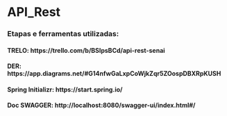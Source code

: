 # API_Rest
<h3>Etapas e ferramentas utilizadas:</h3>
<h4> TRELO: https://trello.com/b/BSIpsBCd/api-rest-senai</h4>
<h4> DER: https://app.diagrams.net/#G14nfwGaLxpCoWjkZqr5ZOospDBXRpKUSH</h4>
<h4> Spring Initializr: https://start.spring.io/</h4>
<h4> Doc SWAGGER: http://localhost:8080/swagger-ui/index.html#/ </h4>
